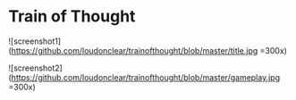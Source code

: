 # Train of Thought
![screenshot1](https://github.com/loudonclear/trainofthought/blob/master/title.jpg =300x)

![screenshot2](https://github.com/loudonclear/trainofthought/blob/master/gameplay.jpg =300x)
